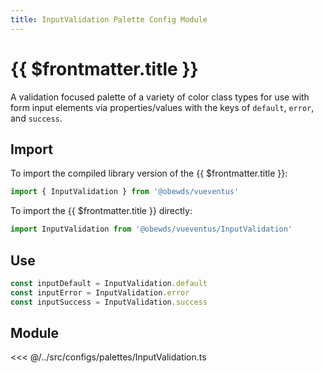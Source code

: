 ```yaml
---
title: InputValidation Palette Config Module
---
```


<script setup>
    import DocsPackageVersion from '../../../src/views/compos/DocsPackageVersion.vue'
</script>





# {{ $frontmatter.title }}

A validation focused palette of a variety of color class types for use with form input elements via properties/values with the keys of `default`, `error`, and `success`.






## Import

To import the compiled library version of the {{ $frontmatter.title }}:

```javascript
import { InputValidation } from '@obewds/vueventus'
```

To import the {{ $frontmatter.title }} directly:

```javascript
import InputValidation from '@obewds/vueventus/InputValidation'
```






## Use

```javascript
const inputDefault = InputValidation.default
const inputError = InputValidation.error
const inputSuccess = InputValidation.success
```






## Module

<<< @/../src/configs/palettes/InputValidation.ts






<DocsPackageVersion/>



